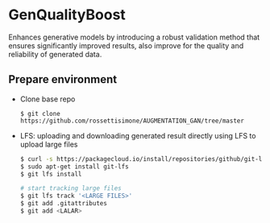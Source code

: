 # GenQualityBoost
Enhances generative models by introducing a robust validation method that ensures significantly improved results, also improve for the quality and reliability of generated data.

## Prepare environment

* Clone base repo
    ```
    $ git clone https://github.com/rossettisimone/AUGMENTATION_GAN/tree/master
    ```
* LFS: uploading and downloading generated result directly using LFS to upload large files
    ```bash
    $ curl -s https://packagecloud.io/install/repositories/github/git-lfs/script.deb.sh | sudo bash
    $ sudo apt-get install git-lfs
    $ git lfs install

    # start tracking large files
    $ git lfs track '<LARGE FILES>'
    $ git add .gitattributes
    $ git add <LALAR>
    ```
